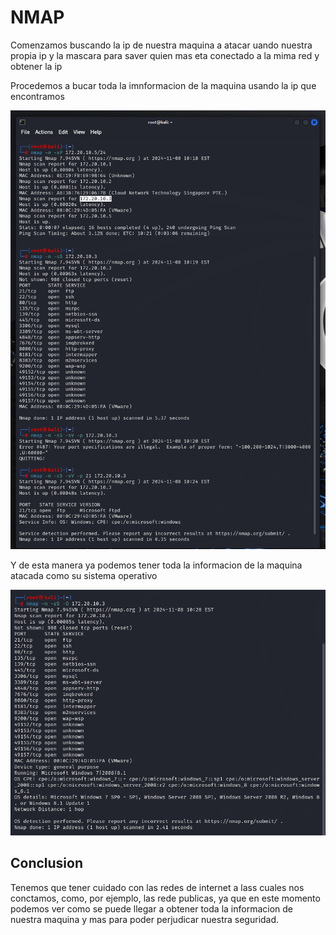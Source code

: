 # NMAP

Comenzamos buscando la ip de nuestra maquina a atacar uando nuestra propia ip y la mascara para saver quien mas eta conectado a la mima red y obtener la ip

Procedemos a bucar toda la imnformacion de la maquina usando la ip que encontramos

![alt text](image.png)

Y de esta manera ya podemos tener toda la informacion de la maquina atacada como su sistema operativo

![alt text](image-1.png)

## Conclusion
Tenemos que tener cuidado con las redes de internet a lass cuales nos conctamos, como, por ejemplo, las rede publicas, ya que en este momento podemos ver como se puede llegar a obtener toda la informacion de nuestra maquina y mas para poder perjudicar nuestra seguridad.